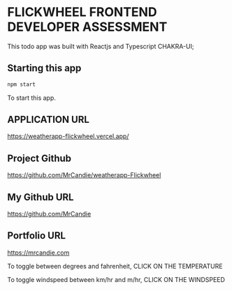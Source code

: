# FLICKWHEEL FRONTEND DEVELOPER ASSESSMENT

This todo app was built with Reactjs and Typescript CHAKRA-UI;

## Starting this app

```js
npm start
```

To start this app.

## APPLICATION URL

https://weatherapp-flickwheel.vercel.app/

## Project Github

https://github.com/MrCandie/weatherapp-Flickwheel

## My Github URL

https://github.com/MrCandie

## Portfolio URL

https://mrcandie.com

To toggle between degrees and fahrenheit, CLICK ON THE TEMPERATURE

To toggle windspeed between km/hr and m/hr, CLICK ON THE WINDSPEED
